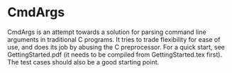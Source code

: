 CmdArgs
=======

CmdArgs is an attempt towards a solution for parsing command line arguments in traditional C programs. It tries to trade flexibility for ease of use, and does its job by abusing the C preprocessor. For a quick start, see GettingStarted.pdf (it needs to be compiled from GettingStarted.tex first). The test cases should also be a good starting point.
